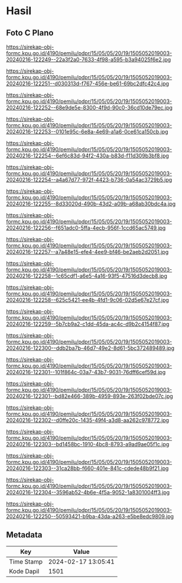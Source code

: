 # Hasil

## Foto C Plano

https://sirekap-obj-formc.kpu.go.id/4190/pemilu/pdpr/15/05/05/20/19/1505052019003-20240216-122249--22a3f2a0-7633-4f98-a595-b3a94025f6e2.jpg

https://sirekap-obj-formc.kpu.go.id/4190/pemilu/pdpr/15/05/05/20/19/1505052019003-20240216-122251--d030313d-f767-456e-be61-69bc2dfc42c4.jpg

https://sirekap-obj-formc.kpu.go.id/4190/pemilu/pdpr/15/05/05/20/19/1505052019003-20240216-122252--68e9de5e-8300-4f9d-90c0-36cd10de79ec.jpg

https://sirekap-obj-formc.kpu.go.id/4190/pemilu/pdpr/15/05/05/20/19/1505052019003-20240216-122253--0101e95c-6e8a-4e69-a1a6-0ce61ca150cb.jpg

https://sirekap-obj-formc.kpu.go.id/4190/pemilu/pdpr/15/05/05/20/19/1505052019003-20240216-122254--6ef6c83d-94f2-430a-b83d-f11d309b3bf8.jpg

https://sirekap-obj-formc.kpu.go.id/4190/pemilu/pdpr/15/05/05/20/19/1505052019003-20240216-122254--a4a67d77-972f-4423-b736-0a54ac3729b5.jpg

https://sirekap-obj-formc.kpu.go.id/4190/pemilu/pdpr/15/05/05/20/19/1505052019003-20240216-122255--8d33020d-490b-43d2-a09b-a68ab30bdc4a.jpg

https://sirekap-obj-formc.kpu.go.id/4190/pemilu/pdpr/15/05/05/20/19/1505052019003-20240216-122256--f651adc0-5ffa-4ecb-956f-1ccd65ac5749.jpg

https://sirekap-obj-formc.kpu.go.id/4190/pemilu/pdpr/15/05/05/20/19/1505052019003-20240216-122257--a7a48e15-efe4-4ee9-bf46-be2aeb2d2051.jpg

https://sirekap-obj-formc.kpu.go.id/4190/pemilu/pdpr/15/05/05/20/19/1505052019003-20240216-122258--1c65cdf1-a6e5-4a16-93f5-47516d3decb8.jpg

https://sirekap-obj-formc.kpu.go.id/4190/pemilu/pdpr/15/05/05/20/19/1505052019003-20240216-122258--625c5421-ee4b-4fd1-9c06-02d5e67e27cf.jpg

https://sirekap-obj-formc.kpu.go.id/4190/pemilu/pdpr/15/05/05/20/19/1505052019003-20240216-122259--5b7cb9a2-c1dd-45da-ac4c-d9b2c4154f87.jpg

https://sirekap-obj-formc.kpu.go.id/4190/pemilu/pdpr/15/05/05/20/19/1505052019003-20240216-122300--ddb2ba7b-46d7-49e2-8d61-5bc372489489.jpg

https://sirekap-obj-formc.kpu.go.id/4190/pemilu/pdpr/15/05/05/20/19/1505052019003-20240216-122301--101f864c-03a7-43b7-9031-76dff6cef59d.jpg

https://sirekap-obj-formc.kpu.go.id/4190/pemilu/pdpr/15/05/05/20/19/1505052019003-20240216-122301--bd82e466-389b-4959-893e-263f02bde07c.jpg

https://sirekap-obj-formc.kpu.go.id/4190/pemilu/pdpr/15/05/05/20/19/1505052019003-20240216-122302--d0ffe20c-1435-49f4-a3d8-aa262c978772.jpg

https://sirekap-obj-formc.kpu.go.id/4190/pemilu/pdpr/15/05/05/20/19/1505052019003-20240216-122303--bd1458bc-1910-4bc8-8793-a9ad9ae05f1c.jpg

https://sirekap-obj-formc.kpu.go.id/4190/pemilu/pdpr/15/05/05/20/19/1505052019003-20240216-122303--31ca28bb-f660-401e-841c-cdede48b9f21.jpg

https://sirekap-obj-formc.kpu.go.id/4190/pemilu/pdpr/15/05/05/20/19/1505052019003-20240216-122304--3596ab52-4b6e-4f5a-9052-1a8301004ff3.jpg

https://sirekap-obj-formc.kpu.go.id/4190/pemilu/pdpr/15/05/05/20/19/1505052019003-20240216-122250--50593421-b9ba-43da-a263-e5be8edc9809.jpg


## Metadata

| Key        | Value               |
| ---------- | ------------------- |
| Time Stamp | 2024-02-17 13:05:41 |
| Kode Dapil | 1501                |



